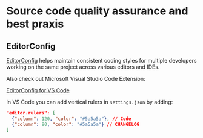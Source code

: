 # Source code quality assurance and best praxis

## EditorConfig

[EditorConfig](https://editorconfig.org) helps maintain consistent coding styles for multiple developers working on the
same project across various editors and IDEs.

Also check out Microsoft Visual Studio Code Extension:

[EditorConfig for VS Code](https://marketplace.visualstudio.com/items?itemName=EditorConfig.EditorConfig)

In VS Code you can add vertical rulers in `settings.json` by adding:

```json
"editor.rulers": [
  {"column": 120, "color": "#5a5a5a"}, // Code
  {"column": 80, "color": "#5a5a5a"} // CHANGELOG
]
